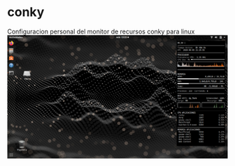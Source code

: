 # conky
Configuracion personal del monitor de recursos conky para linux
![Screenshot](Captura%20de%20pantalla%20de%202020-08-05%2015-25-56.png) 

